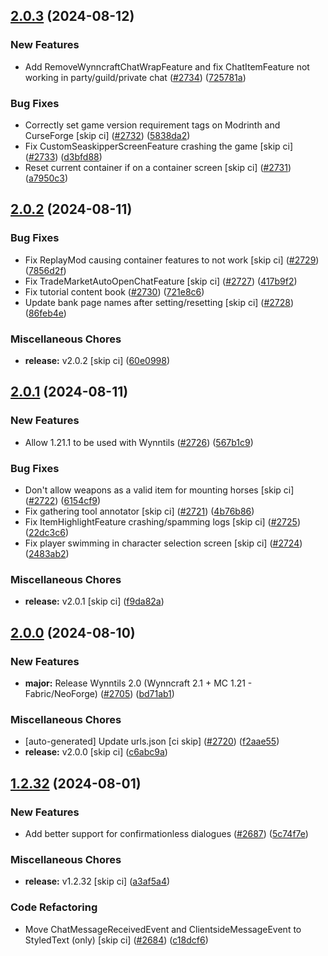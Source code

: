 ## [2.0.3](https://github.com/Wynntils/Wynntils/compare/v2.0.2...v2.0.3) (2024-08-12)


### New Features

* Add RemoveWynncraftChatWrapFeature and fix ChatItemFeature not working in party/guild/private chat ([#2734](https://github.com/Wynntils/Wynntils/issues/2734)) ([725781a](https://github.com/Wynntils/Wynntils/commit/725781a1facf8c33ca81ba73229954236fcb75af))


### Bug Fixes

* Correctly set game version requirement tags on Modrinth and CurseForge [skip ci] ([#2732](https://github.com/Wynntils/Wynntils/issues/2732)) ([5838da2](https://github.com/Wynntils/Wynntils/commit/5838da29f7d990bfeaa91d5f37d4c845206aa434))
* Fix CustomSeaskipperScreenFeature crashing the game [skip ci] ([#2733](https://github.com/Wynntils/Wynntils/issues/2733)) ([d3bfd88](https://github.com/Wynntils/Wynntils/commit/d3bfd887b04c44049e2874037e1698b9a6e2c943))
* Reset current container if on a container screen [skip ci] ([#2731](https://github.com/Wynntils/Wynntils/issues/2731)) ([a7950c3](https://github.com/Wynntils/Wynntils/commit/a7950c35b4e6827a053874627c4c78cba7b1ca70))

## [2.0.2](https://github.com/Wynntils/Wynntils/compare/v2.0.1...v2.0.2) (2024-08-11)


### Bug Fixes

* Fix ReplayMod causing container features to not work [skip ci] ([#2729](https://github.com/Wynntils/Wynntils/issues/2729)) ([7856d2f](https://github.com/Wynntils/Wynntils/commit/7856d2fb8f4bcc0eb644f90fcb3fac0cc4083b0e))
* Fix TradeMarketAutoOpenChatFeature [skip ci] ([#2727](https://github.com/Wynntils/Wynntils/issues/2727)) ([417b9f2](https://github.com/Wynntils/Wynntils/commit/417b9f2b22b241c48e288c0b8187988e2e315152))
* Fix tutorial content book ([#2730](https://github.com/Wynntils/Wynntils/issues/2730)) ([721e8c6](https://github.com/Wynntils/Wynntils/commit/721e8c6a32604d102b2a9c947b01e17176131ee1))
* Update bank page names after setting/resetting [skip ci] ([#2728](https://github.com/Wynntils/Wynntils/issues/2728)) ([86feb4e](https://github.com/Wynntils/Wynntils/commit/86feb4ee7c9b94937d375b543f1ff3aaf139dbea))


### Miscellaneous Chores

* **release:** v2.0.2 [skip ci] ([60e0998](https://github.com/Wynntils/Wynntils/commit/60e0998937a3253f1ce20a41c1a57656680dfcee))

## [2.0.1](https://github.com/Wynntils/Wynntils/compare/v2.0.0...v2.0.1) (2024-08-11)


### New Features

* Allow 1.21.1 to be used with Wynntils ([#2726](https://github.com/Wynntils/Wynntils/issues/2726)) ([567b1c9](https://github.com/Wynntils/Wynntils/commit/567b1c9e0431d20debabeb7c97017f946c4179f9))


### Bug Fixes

* Don't allow weapons as a valid item for mounting horses [skip ci] ([#2722](https://github.com/Wynntils/Wynntils/issues/2722)) ([6154cf9](https://github.com/Wynntils/Wynntils/commit/6154cf9d0452e032dc3b3fd21bed77cea434dd63))
* Fix gathering tool annotator [skip ci] ([#2721](https://github.com/Wynntils/Wynntils/issues/2721)) ([4b76b86](https://github.com/Wynntils/Wynntils/commit/4b76b86c573b845deaa982e4d19832e1b15f9cda))
* Fix ItemHighlightFeature crashing/spamming logs [skip ci] ([#2725](https://github.com/Wynntils/Wynntils/issues/2725)) ([22dc3c6](https://github.com/Wynntils/Wynntils/commit/22dc3c6e0f3541b5b7e90bd9371b356a15c78aea))
* Fix player swimming in character selection screen [skip ci] ([#2724](https://github.com/Wynntils/Wynntils/issues/2724)) ([2483ab2](https://github.com/Wynntils/Wynntils/commit/2483ab2c2c4fd26520a74d2b14927af6be54c0ae))


### Miscellaneous Chores

* **release:** v2.0.1 [skip ci] ([f9da82a](https://github.com/Wynntils/Wynntils/commit/f9da82a000b06ba5c8be60a47cc3324cedc1bd6f))

## [2.0.0](https://github.com/Wynntils/Wynntils/compare/v1.2.32...v2.0.0) (2024-08-10)


### New Features

* **major:** Release Wynntils 2.0 (Wynncraft 2.1 + MC 1.21 - Fabric/NeoForge) ([#2705](https://github.com/Wynntils/Wynntils/issues/2705)) ([bd71ab1](https://github.com/Wynntils/Wynntils/commit/bd71ab19ec9bb936daaa5442d45ada09812a9230))


### Miscellaneous Chores

* [auto-generated] Update urls.json [ci skip] ([#2720](https://github.com/Wynntils/Wynntils/issues/2720)) ([f2aae55](https://github.com/Wynntils/Wynntils/commit/f2aae55bc53ad706126408254acdadb1927bad1e))
* **release:** v2.0.0 [skip ci] ([c6abc9a](https://github.com/Wynntils/Wynntils/commit/c6abc9a020d8fb245f06b7f8e6ff289c3bc3a2af))

## [1.2.32](https://github.com/Wynntils/Wynntils/compare/v1.2.31...v1.2.32) (2024-08-01)


### New Features

* Add better support for confirmationless dialogues ([#2687](https://github.com/Wynntils/Wynntils/issues/2687)) ([5c74f7e](https://github.com/Wynntils/Wynntils/commit/5c74f7ecd8f95f7c14cbde24107ff21b88a96dc0))


### Miscellaneous Chores

* **release:** v1.2.32 [skip ci] ([a3af5a4](https://github.com/Wynntils/Wynntils/commit/a3af5a497bb8f3414fcbe8e2ad7122609f99ba3a))


### Code Refactoring

* Move ChatMessageReceivedEvent and ClientsideMessageEvent to StyledText (only) [skip ci] ([#2684](https://github.com/Wynntils/Wynntils/issues/2684)) ([c18dcf6](https://github.com/Wynntils/Wynntils/commit/c18dcf65c8a2647c491ad4fd44b18c9fb591b2f2))

